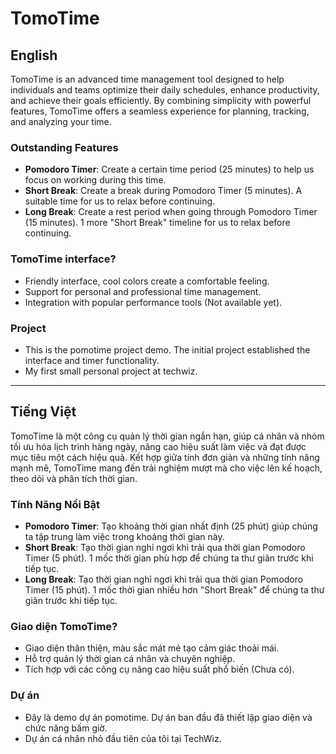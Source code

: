 # TomoTime

## English

TomoTime is an advanced time management tool designed to help individuals and teams optimize their daily schedules, enhance productivity, and achieve their goals efficiently. By combining simplicity with powerful features, TomoTime offers a seamless experience for planning, tracking, and analyzing your time.

### Outstanding Features
- **Pomodoro Timer**: Create a certain time period (25 minutes) to help us focus on working during this time.
- **Short Break**: Create a break during Pomodoro Timer (5 minutes). A suitable time for us to relax before continuing.
- **Long Break**: Create a rest period when going through Pomodoro Timer (15 minutes). 1 more "Short Break" timeline for us to relax before continuing.

### TomoTime interface?
- Friendly interface, cool colors create a comfortable feeling.
- Support for personal and professional time management.
- Integration with popular performance tools (Not available yet).

### Project
- This is the pomotime project demo. The initial project established the interface and timer functionality.  
- My first small personal project at techwiz.

---

## Tiếng Việt

TomoTime là một công cụ quản lý thời gian ngắn hạn, giúp cá nhân và nhóm tối ưu hóa lịch trình hàng ngày, nâng cao hiệu suất làm việc và đạt được mục tiêu một cách hiệu quả. Kết hợp giữa tính đơn giản và những tính năng mạnh mẽ, TomoTime mang đến trải nghiệm mượt mà cho việc lên kế hoạch, theo dõi và phân tích thời gian.

### Tính Năng Nổi Bật
- **Pomodoro Timer**: Tạo khoảng thời gian nhất định (25 phút) giúp chúng ta tập trung làm việc trong khoảng thời gian này.
- **Short Break**: Tạo thời gian nghỉ ngơi khi trải qua thời gian Pomodoro Timer (5 phút). 1 mốc thời gian phù hợp để chúng ta thư giãn trước khi tiếp tục.
- **Long Break**: Tạo thời gian nghỉ ngơi khi trải qua thời gian Pomodoro Timer (15 phút). 1 mốc thời gian nhiều hơn "Short Break" để chúng ta thư giãn trước khi tiếp tục.

### Giao diện TomoTime?
- Giao diện thân thiện, màu sắc mát mẻ tạo cảm giác thoải mái.
- Hỗ trợ quản lý thời gian cá nhân và chuyên nghiệp.
- Tích hợp với các công cụ nâng cao hiệu suất phổ biến (Chưa có).

### Dự án
- Đây là demo dự án pomotime. Dự án ban đầu đã thiết lập giao diện và chức năng bấm giờ.  
- Dự án cá nhân nhỏ đầu tiên của tôi tại TechWiz.


